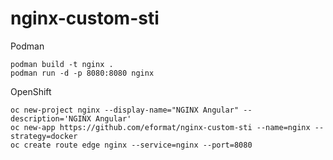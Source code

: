 # nginx-custom-sti

Podman

    podman build -t nginx .
    podman run -d -p 8080:8080 nginx

OpenShift

    oc new-project nginx --display-name="NGINX Angular" --description='NGINX Angular'
    oc new-app https://github.com/eformat/nginx-custom-sti --name=nginx --strategy=docker
    oc create route edge nginx --service=nginx --port=8080
